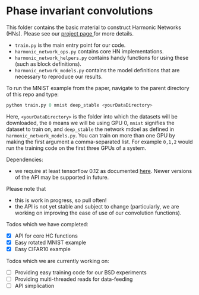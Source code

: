 # Phase invariant convolutions
This folder contains the basic material to construct Harmonic Networks (HNs). Please see our <a href="http://visual.cs.ucl.ac.uk/pubs/harmonicNets/index.html"> project page </a> for more details.
* `train.py` is the main entry point for our code.
* `harmonic_network_ops.py` contains core HN implementations.
* `harmonic_network_helpers.py` contains handy functions for using these (such as block definitions).
* `harmonic_network_models.py` contains the model definitions that are necessary to reproduce our results.

To run the MNIST example from the paper, navigate to the parent directory of this repo and type:
```python
python train.py 0 mnist deep_stable <yourDataDirectory>
```
Here, `<yourDataDirectory>` is the folder into which the datasets will be downloaded, the `0` means we will be using GPU 0, `mnist` signifies the dataset to train on, and `deep_stable` the network mdoel as defined in `harmonic_network_models.py`.
You can train on more than one GPU by making the first argument a comma-separated list. For example `0,1,2` would run the training code on the first three GPUs of a system.

Dependencies:
* we require at least tensorflow 0.12 as documented <a href="https://www.tensorflow.org/versions/r0.12/api_docs/index.html">here</a>. Newer versions of the API may be supported in future.

Please note that
* this is work in progress, so pull often!
* the API is not yet stable and subject to change (particularly, we are working on improving the ease of use of our convolution functions).

Todos which we have completed:
- [x] API for core HC functions
- [x] Easy rotated MNIST example
- [x] Easy CIFAR10 example

Todos which we are currently working on:
- [ ] Providing easy training code for our BSD experiments
- [ ] Providing multi-threaded reads for data-feeding
- [ ] API simplication